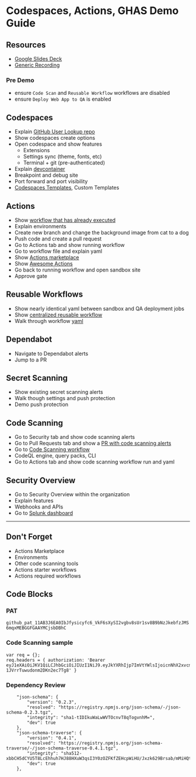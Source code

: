 # Codespaces, Actions, GHAS Demo Guide

## Resources
- [Google Slides Deck](https://docs.google.com/presentation/d/1zA758eZpzIEjWNvYLM5iLyE0RIuXMS4PiQJX58rF4M0/edit)
- [Generic Recording](https://drive.google.com/file/d/18fGJ4LjazDEkHNiBxg2m8JCkPc10d9zi/view?usp=sharing)


### Pre Demo
- ensure `Code Scan` and `Reusable Workflow` workflows are disabled
- ensure `Deploy Web App to QA` is enabled


## Codespaces
* Explain [GitHub User Lookup repo](https://github.com/rocket-labs-inc/github-user-lookup)
* Show codespaces create options
* Open codespace and show features
	* Extensions
	* Settings sync (theme, fonts, etc)
	* Terminal + git (pre-authenticated)
* Explain [devcontainer](https://github.com/rocket-labs-inc/eShopOnline/blob/main/.devcontainer/devcontainer.json)
* Breakpoint and debug site
* Port forward and port visibility
* [Codespaces Templates](https://github.com/codespaces/templates), Custom Templates

## Actions
* Show [workflow that has already executed](https://github.com/rocket-labs-inc/github-user-lookup/actions/runs/3363469507)
* Explain environments
* Create new branch and change the background image from cat to a dog
* Push code and create a pull request
* Go to Actions tab and show running workflow
* Go to workflow file and explain yaml
* Show [Actions marketplace](https://github.com/marketplace?type=actions)
* Show [Awesome Actions](https://github.com/sdras/awesome-actions)
* Go back to running workflow and open sandbox site
* Approve gate

## Reusable Workflows
* Show nearly identical yaml between sandbox and QA deployment jobs
* Show [centralized reusable workflow](https://github.com/rocket-labs-inc/centralized-actions/blob/main/.github/workflows/webapp-deploy.yml)
* Walk through workflow [yaml](https://github.com/rocket-labs-inc/github-user-lookup/blob/main/.github/workflows/deploy-to-qa-reusable.yml)


## Dependabot
* Navigate to Dependabot alerts
* Jump to a PR


## Secret Scanning
* Show existing secret scanning alerts
* Walk though settings and push protection
* Demo push protection


## Code Scanning
* Go to Security tab and show code scanning alerts
* Go to Pull Requests tab and show a [PR with code scanning alerts](https://github.com/rocket-labs-inc/github-user-lookup/pull/20)
* Go to [Code Scanning workflow](https://github.com/rocket-labs-inc/github-user-lookup/actions/runs/3055880464)
* CodeQL engine, query packs, CLI
* Go to Actions tab and show code scanning workflow run and yaml


## Security Overview
* Go to Security Overview within the organization
* Explain features
* Webhooks and APIs
* Go to [Splunk dashboard](http://35.86.36.83:8000/en-US/app/github_app_for_splunk/code_scanning_overview?form.timeTkn.earliest=-7d%40h&form.timeTkn.latest=now&form.tool_name=*&form.repoTkn=*)

---

## Don't Forget
* Actions Marketplace
* Environments
* Other code scanning tools
* Actions starter workflows
* Actions required workflows

## Code Blocks

### PAT
`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`


### Code Scanning sample
```
var req = {};
req.headers = { authorization: 'Bearer eyJ1eXAiOiJKV1QiLCJhbGciOiJIUzI1NiJ9.eyJkYXRhIjp7ImVtYWlsIjoicnNhX2xvcmRAIn0sImlhdCI6MTU4MjIyMTY3NX0.70f6VAIQk2Uzpf3sgH-1JVrrTuwudonm2DKn2ec7Tg8' }
```

### Dependency Review
```
    "json-schema": {
        "version": "0.2.3",
        "resolved": "https://registry.npmjs.org/json-schema/-/json-schema-0.2.3.tgz",
        "integrity": "sha1-tIDIkuWaLwWVTOcnvT8qTogvnhM=",
        "dev": true
    },
    "json-schema-traverse": {
        "version": "0.4.1",
        "resolved": "https://registry.npmjs.org/json-schema-traverse/-/json-schema-traverse-0.4.1.tgz",
        "integrity": "sha512-xbbCH5dCYU5T8LcEhhuh7HJ88HXuW3qsI3Y0zOZFKfZEHcpWiHU/Jxzk629Brsab/mMiHQti9wMP+845RPe3Vg==",
        "dev": true
    },
```
